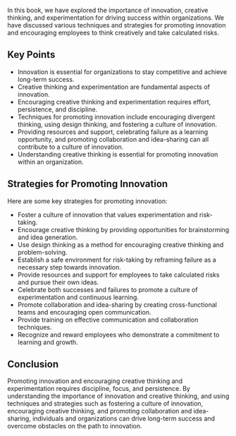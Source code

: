 
In this book, we have explored the importance of innovation, creative thinking, and experimentation for driving success within organizations. We have discussed various techniques and strategies for promoting innovation and encouraging employees to think creatively and take calculated risks.

Key Points
----------

* Innovation is essential for organizations to stay competitive and achieve long-term success.
* Creative thinking and experimentation are fundamental aspects of innovation.
* Encouraging creative thinking and experimentation requires effort, persistence, and discipline.
* Techniques for promoting innovation include encouraging divergent thinking, using design thinking, and fostering a culture of innovation.
* Providing resources and support, celebrating failure as a learning opportunity, and promoting collaboration and idea-sharing can all contribute to a culture of innovation.
* Understanding creative thinking is essential for promoting innovation within an organization.

Strategies for Promoting Innovation
-----------------------------------

Here are some key strategies for promoting innovation:

* Foster a culture of innovation that values experimentation and risk-taking.
* Encourage creative thinking by providing opportunities for brainstorming and idea generation.
* Use design thinking as a method for encouraging creative thinking and problem-solving.
* Establish a safe environment for risk-taking by reframing failure as a necessary step towards innovation.
* Provide resources and support for employees to take calculated risks and pursue their own ideas.
* Celebrate both successes and failures to promote a culture of experimentation and continuous learning.
* Promote collaboration and idea-sharing by creating cross-functional teams and encouraging open communication.
* Provide training on effective communication and collaboration techniques.
* Recognize and reward employees who demonstrate a commitment to learning and growth.

Conclusion
----------

Promoting innovation and encouraging creative thinking and experimentation requires discipline, focus, and persistence. By understanding the importance of innovation and creative thinking, and using techniques and strategies such as fostering a culture of innovation, encouraging creative thinking, and promoting collaboration and idea-sharing, individuals and organizations can drive long-term success and overcome obstacles on the path to innovation.
